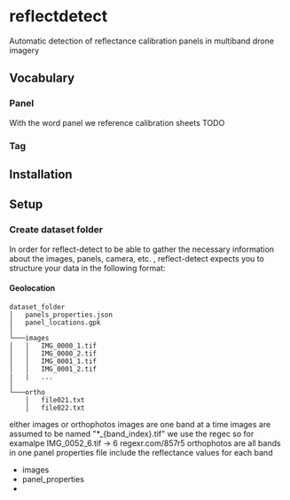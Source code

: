# reflectdetect

Automatic detection of reflectance calibration panels in multiband drone imagery
## Vocabulary
### Panel
With the word panel we reference calibration sheets TODO
### Tag

## Installation
## Setup
### Create dataset folder
In order for reflect-detect to be able to gather the necessary information about the images, panels, camera, etc. , reflect-detect expects you to structure your data in the following format:
#### Geolocation
```
dataset_folder
│   panels_properties.json
│   panel_locations.gpk
│
└───images
│   │   IMG_0000_1.tif
│   │   IMG_0000_2.tif
│   │   IMG_0001_1.tif
│   │   IMG_0001_2.tif
|   |   ...
│   
└───ortho
    │   file021.txt
    │   file022.txt 
```

either images or orthophotos
images are one band at a time
images are assumed to be named "*_{band_index}.tif"
we use the regec
so for examalpe IMG_0052_6.tif -> 6
regexr.com/857r5
orthophotos are all bands in one
panel properties file
include the reflectance values for each band
   - images
   - panel_properties
   - 

